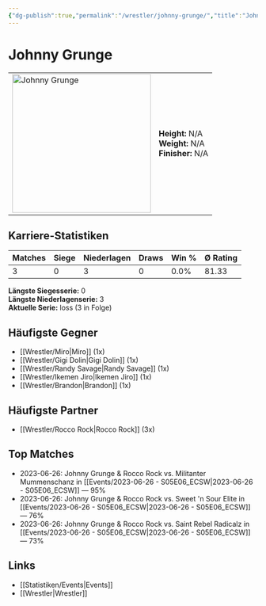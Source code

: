 ```yaml
---
{"dg-publish":true,"permalink":"/wrestler/johnny-grunge/","title":"Johnny Grunge","tags":["wrestler"],"noteIcon":""}
---
```



# Johnny Grunge

<table>
        <tr>
        <td><img src="https://github.com/CptSpaulding1980/choke-slam-wrestling/releases/download/images/Johnny_Grunge.png" width="280" alt="Johnny Grunge"></td>
        <td>
        <b>Height:</b> N/A<br>
        <b>Weight:</b> N/A<br>
        <b>Finisher:</b> N/A<br>
        </td>
        </tr>
        </table>
        
## Karriere-Statistiken

| Matches | Siege | Niederlagen | Draws | Win % | Ø Rating |
|---------|-------|-------------|-------|-------|-----------|
| 3 | 0 | 3 | 0 | 0.0% | 81.33 |

**Längste Siegesserie:** 0<br>**Längste Niederlagenserie:** 3<br>**Aktuelle Serie:** loss (3 in Folge)


## Häufigste Gegner
- [[Wrestler/Miro\|Miro]] (1x)
- [[Wrestler/Gigi Dolin\|Gigi Dolin]] (1x)
- [[Wrestler/Randy Savage\|Randy Savage]] (1x)
- [[Wrestler/Ikemen Jiro\|Ikemen Jiro]] (1x)
- [[Wrestler/Brandon\|Brandon]] (1x)

## Häufigste Partner
- [[Wrestler/Rocco Rock\|Rocco Rock]] (3x)

## Top Matches
- 2023-06-26: Johnny Grunge & Rocco Rock vs. Militanter Mummenschanz in [[Events/2023-06-26 - S05E06_ECSW\|2023-06-26 - S05E06_ECSW]] — 95%
- 2023-06-26: Johnny Grunge & Rocco Rock vs. Sweet 'n Sour Elite in [[Events/2023-06-26 - S05E06_ECSW\|2023-06-26 - S05E06_ECSW]] — 76%
- 2023-06-26: Johnny Grunge & Rocco Rock vs. Saint Rebel Radicalz in [[Events/2023-06-26 - S05E06_ECSW\|2023-06-26 - S05E06_ECSW]] — 73%

## Links
- [[Statistiken/Events\|Events]]
- [[Wrestler\|Wrestler]]
